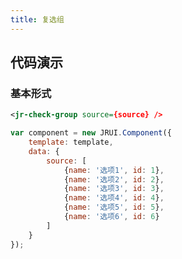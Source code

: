 ```yaml
---
title: 复选组
---
```


## 代码演示

### 基本形式

<!-- demo_start -->
<div class="m-example"></div>

```xml
<jr-check-group source={source} />
```

```javascript
var component = new JRUI.Component({
    template: template,
    data: {
        source: [
            {name: '选项1', id: 1},
            {name: '选项2', id: 2},
            {name: '选项3', id: 3},
            {name: '选项4', id: 4},
            {name: '选项5', id: 5},
            {name: '选项6', id: 6}
        ]
    }
});
```
<!-- demo_end -->